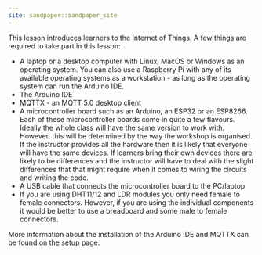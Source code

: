 ```yaml
---
site: sandpaper::sandpaper_site
---
```


This lesson introduces learners to the Internet of Things. A few things are required to take part in this lesson:

- A laptop or a desktop computer with Linux, MacOS or Windows as an operating system. You can also use a Raspberry Pi with any of its available operating systems as a workstation - as long as the operating system can run the Arduino IDE.
- The Arduino IDE
- MQTTX - an MQTT 5.0 desktop client
- A microcontroller board such as an Arduino, an ESP32 or an ESP8266. Each of these microcontroller boards come in quite a few flavours. Ideally the whole class will have the same version to work with. However, this will be determined by the way the workshop is organised. If the instructor provides all the hardware then it is likely that everyone will have the same devices. If learners bring their own devices there are likely to be differences and the instructor will have to deal with the slight differences that that might require when it comes to wiring the circuits and writing the code.
- A USB cable that connects the microcontroller board to the PC/laptop
- If you are using DHT11/12 and LDR modules you only need female to female connectors. However, if you are using the individual components it would be better to use a breadboard and some male to female connectors.

More information about the installation of the Arduino IDE and MQTTX can be found on the [setup](learners/setup.md) page.


[workbench]: https://carpentries.github.io/sandpaper-docs

